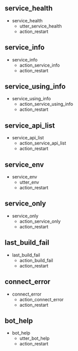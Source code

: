 ## service_health
* service_health
  - utter_service_health
  - action_restart
  
## service_info
* service_info
  - action_service_info
  - action_restart
  
## service_using_info
* service_using_info
  - action_service_using_info
  - action_restart
  
## service_api_list
* service_api_list
  - action_service_api_list
  - action_restart
  
## service_env
* service_env
  - utter_env
  - action_restart

## service_only
* service_only
  - action_service_only
  - action_restart

## last_build_fail
* last_build_fail
  - action_build_fail
  - action_restart

## connect_error
* connect_error
  - action_connect_error
  - action_restart

## bot_help
* bot_help
  - utter_bot_help
  - action_restart